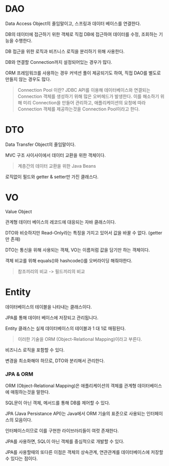 # DAO
Data Access Object의 줄임말이고, 스프링과 데이터 베이스를 연결한다.

DB의 데이터에 접근하기 위한 객체로 직접 DB에 접근하여 데이터를 수정, 조회하는 기능을 수행한다.

DB 접근을 위한 로직과 비즈니스 로직을 분리하기 위해 사용한다.

DB와 연결할 Connection까지 설정되어있는 경우가 많다.

ORM 프레임워크를 사용하는 경우 커넥션 풀이 제공되기도 하여, 직접 DAO를 별도로 만들지 않는 경우도 많다.

> Connection Pool 이란?
JDBC API를 이용해 데이터베이스와 연결되는 Connection 객체를 생성하기 위해 많은 오버헤드가 발생한다. 이를 해소하기 위해 미리 Connection을 만들어 관리하고, 애플리케이션의 요청에 따라 Connection 객체를 제공하는것을 Connection Pool이라고 한다.

# DTO
Data Transfer Object의 줄임말이다.

MVC 구조 사이사이에서 데이터 교환을 위한 객체이다.
> 계층간의 데이터 교환을 위한 Java Beans

로직없이 필드와 getter & setter만 가진 클래스다.

# VO
Value Object

관계형 데이터 베이스의 레코드에 대응되는 자바 클래스이다.

DTO와 비슷하지만 Read-Only라는 특징을 가지고 있어서 값을 바꿀 수 없다. (getter만 존재)

DTO는 통신을 위해 사용되는 객채, VO는 이름처럼 값을 담기만 하는 객체이다.

객체 비교를 위해 equals()와 hashcode()를 오버라이딩 해줘야한다.
> 참조끼리의 비교 -> 필드끼리의 비교

# Entity
데이터베이스의 테이블을 나타내는 클래스이다.

JPA를 통해 데이터 베이스에 저장되고 관리됩니다.

Entity 클래스는 실제 데이터베이스의 테이블과 1 대 1로 매핑된다.
> 이러한 기술을 ORM (Object-Relational Mapping)이라고 부른다.

비즈니스 로직을 포함할 수 있다.

변경을 최소화해야 하므로, DTO와 분리해서 관리한다.

### JPA & ORM

ORM (Object-Relational Mapping)은 애플리케이션의 객체를 관계형 데이터베이스에 매핑하는것을 말한다.

SQL문이 아닌 객체, 메서드를 통해 DB를 제어할 수 있다.

JPA (Java Persistance API)는 Java에서 ORM 기술의 표준으로 사용되는 인터페이스의 모음이다.

인터페이스이므로 이를 구현한 라이브러리들이 여럿 존재한다.

JPA를 사용하면, SQL이 아닌 객체를 중심적으로 개발할 수 있다.

JPA를 사용할때의 또다른 이점은 객체의 상속관계, 연관관계를 데이터베이스에 저장할 수 있다는 점이다.